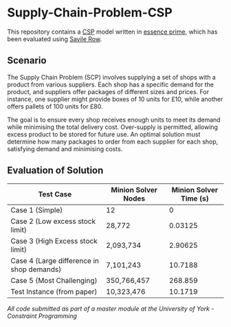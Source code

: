 # Supply-Chain-Problem-CSP

This repository contains a [CSP](https://en.wikipedia.org/wiki/Constraint_satisfaction_problem) model written in [essence prime](https://www.csplib.org/Languages/EssencePrime/), which has been evaluated using [Savile Row](https://www-users.york.ac.uk/peter.nightingale/savilerow/). 

## Scenario
The Supply Chain Problem (SCP) involves supplying a set of shops with a product from various suppliers. Each shop has a specific demand for the product, and suppliers offer packages of different sizes and prices. For instance, one supplier might provide boxes of 10 units for £10, while another offers pallets of 100 units for £80. 

The goal is to ensure every shop receives enough units to meet its demand while minimising the total delivery cost. Over-supply is permitted, allowing excess product to be stored for future use. An optimal solution must determine how many packages to order from each supplier for each shop, satisfying demand and minimising costs.

## Evaluation of Solution
| Test Case                               | Minion Solver Nodes | Minion Solver Time (s) |
|-----------------------------------------|---------------------|-------------------------|
| Case 1 (Simple)                        | 12                  | 0                       |
| Case 2 (Low excess stock limit)        | 28,772              | 0.03125                 |
| Case 3 (High Excess stock limit)       | 2,093,734           | 2.90625                 |
| Case 4 (Large difference in shop demands) | 7,101,243           | 10.7188                 |
| Case 5 (Most Challenging)              | 350,766,457         | 268.859                 |
| Test Instance (from paper)             | 10,323,476          | 10.1719                 |

_All code submitted as part of a master module at the University of York - Constraint Programming_
